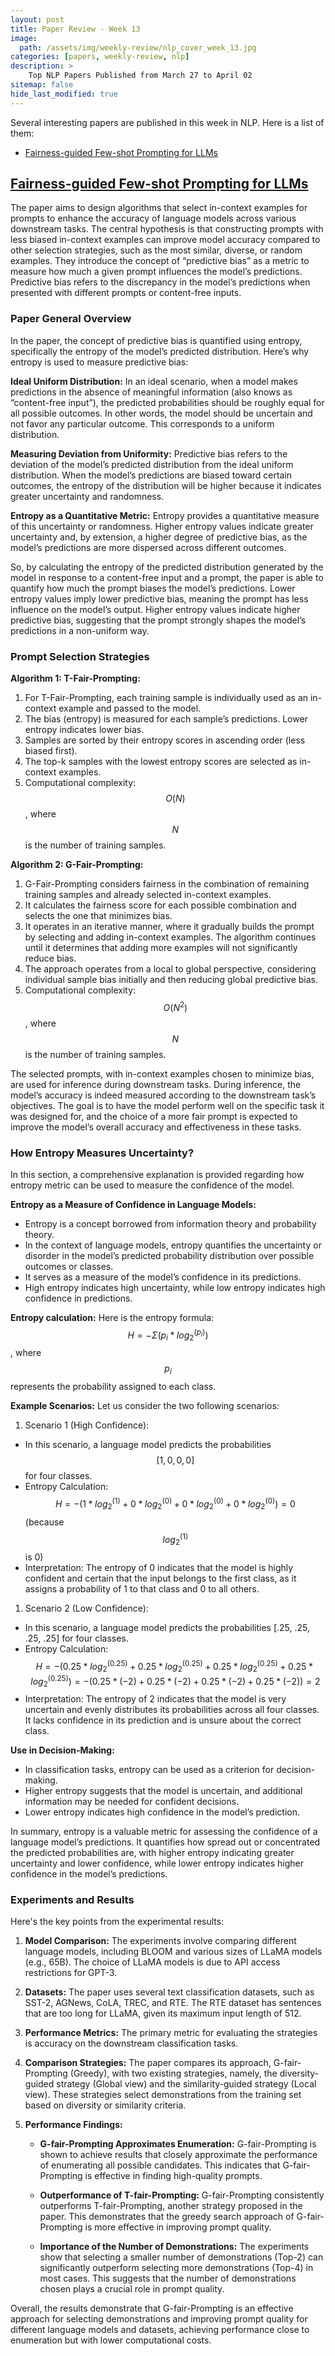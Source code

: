 ```yaml
---
layout: post
title: Paper Review - Week 13
image: 
  path: /assets/img/weekly-review/nlp_cover_week_13.jpg
categories: [papers, weekly-review, nlp]
description: >
    Top NLP Papers Published from March 27 to April 02 
sitemap: false
hide_last_modified: true
---
```



Several interesting papers are published in this week in NLP. Here is a list of them:
* [Fairness-guided Few-shot Prompting for LLMs][fairnessGuidedSum]

## [Fairness-guided Few-shot Prompting for LLMs][fairnessGuidedPaper]
The paper aims to design algorithms that select in-context examples for prompts to enhance the accuracy of language models across various downstream tasks. The central hypothesis is that constructing prompts with less biased in-context examples can improve model accuracy compared to other selection strategies, such as the most similar, diverse, or random examples. 
They introduce the concept of “predictive bias” as a metric to measure how much a given prompt influences the model’s predictions. Predictive bias refers to the discrepancy in the model’s predictions when presented with different prompts or content-free inputs.

### Paper General Overview
In the paper, the concept of predictive bias is quantified using entropy, specifically the entropy of the model’s predicted distribution. Here’s why entropy is used to measure predictive bias:

**Ideal Uniform Distribution:** In an ideal scenario, when a model makes predictions in the absence of meaningful information (also knows as “content-free input”), the predicted probabilities should be roughly equal for all possible outcomes. In other words, the model should be uncertain and not favor any particular outcome. This corresponds to a uniform distribution.

**Measuring Deviation from Uniformity:** Predictive bias refers to the deviation of the model’s predicted distribution from the ideal uniform distribution. When the model’s predictions are biased toward certain outcomes, the entropy of the distribution will be higher because it indicates greater uncertainty and randomness.

**Entropy as a Quantitative Metric:** Entropy provides a quantitative measure of this uncertainty or randomness. Higher entropy values indicate greater uncertainty and, by extension, a higher degree of predictive bias, as the model’s predictions are more dispersed across different outcomes.

So, by calculating the entropy of the predicted distribution generated by the model in response to a content-free input and a prompt, the paper is able to quantify how much the prompt biases the model’s predictions. Lower entropy values imply lower predictive bias, meaning the prompt has less influence on the model’s output. Higher entropy values indicate higher predictive bias, suggesting that the prompt strongly shapes the model’s predictions in a non-uniform way.

### Prompt Selection Strategies
**Algorithm 1: T-Fair-Prompting:**
1. For T-Fair-Prompting, each training sample is individually used as an in-context example and passed to the model.
2. The bias (entropy) is measured for each sample’s predictions. Lower entropy indicates lower bias.
3. Samples are sorted by their entropy scores in ascending order (less biased first).
4. The top-k samples with the lowest entropy scores are selected as in-context examples.
5. Computational complexity: $$O(N)$$, where $$N$$ is the number of training samples.

**Algorithm 2: G-Fair-Prompting:**
1. G-Fair-Prompting considers fairness in the combination of remaining training samples and already selected in-context examples.
2. It calculates the fairness score for each possible combination and selects the one that minimizes bias.
3. It operates in an iterative manner, where it gradually builds the prompt by selecting and adding in-context examples. The algorithm continues until it determines that adding more examples will not significantly reduce bias.
3. The approach operates from a local to global perspective, considering individual sample bias initially and then reducing global predictive bias.
4. Computational complexity: $$O(N^2)$$, where $$N$$ is the number of training samples.

The selected prompts, with in-context examples chosen to minimize bias, are used for inference during downstream tasks.
During inference, the model’s accuracy is indeed measured according to the downstream task’s objectives. The goal is to have the model perform well on the specific task it was designed for, and the choice of a more fair prompt is expected to improve the model’s overall accuracy and effectiveness in these tasks.

### How Entropy Measures Uncertainty?

In this section, a comprehensive explanation is provided regarding how entropy metric can be used to measure the confidence of the model.

**Entropy as a Measure of Confidence in Language Models:**
- Entropy is a concept borrowed from information theory and probability theory.
- In the context of language models, entropy quantifies the uncertainty or disorder in the model’s predicted probability distribution over possible outcomes or classes.
- It serves as a measure of the model’s confidence in its predictions.
- High entropy indicates high uncertainty, while low entropy indicates high confidence in predictions.

**Entropy calculation:** Here is the entropy formula: $$H = -\Sigma (p_i * log_2^{(p_i)})$$, where $$p_i$$ represents the probability assigned to each class.


**Example Scenarios:** Let us consider the two following scenarios:
1. Scenario 1 (High Confidence):
  - In this scenario, a language model predicts the probabilities $$[1, 0, 0, 0]$$ for four classes.
  - Entropy Calculation: $$H = -(1 * log_2^{(1)} + 0 * log_2^{(0)} + 0 * log_2^{(0)} + 0 * log_2^{(0)}) = 0$$ (because $$log_2^{(1)}$$ is 0)
  - Interpretation: The entropy of 0 indicates that the model is highly confident and certain that the input belongs to the first class, as it assigns a probability of 1 to that class and 0 to all others.

1. Scenario 2 (Low Confidence):
  - In this scenario, a language model predicts the probabilities [.25, .25, .25, .25] for four classes.
  - Entropy Calculation: $$H = -(0.25 * log_2^{(0.25)} + 0.25 * log_2^{(0.25)} + 0.25 * log_2^{(0.25)} + 0.25 * log_2^{(0.25)}) = - (0.25 * (-2) + 0.25 * (-2) + 0.25 * (-2) + 0.25 * (-2)) = 2$$
  - Interpretation: The entropy of 2 indicates that the model is very uncertain and evenly distributes its probabilities across all four classes. It lacks confidence in its prediction and is unsure about the correct class.

**Use in Decision-Making:**
- In classification tasks, entropy can be used as a criterion for decision-making.
- Higher entropy suggests that the model is uncertain, and additional information may be needed for confident decisions.
- Lower entropy indicates high confidence in the model’s prediction.

In summary, entropy is a valuable metric for assessing the confidence of a language model’s predictions. It quantifies how spread out or concentrated the predicted probabilities are, with higher entropy indicating greater uncertainty and lower confidence, while lower entropy indicates higher confidence in the model’s predictions.


### Experiments and Results

Here's the key points from the experimental results:

1. **Model Comparison:** The experiments involve comparing different language models, including BLOOM and various sizes of LLaMA models (e.g., 65B). The choice of LLaMA models is due to API access restrictions for GPT-3.

2. **Datasets:** The paper uses several text classification datasets, such as SST-2, AGNews, CoLA, TREC, and RTE. The RTE dataset has sentences that are too long for LLaMA, given its maximum input length of 512.

3. **Performance Metrics:** The primary metric for evaluating the strategies is accuracy on the downstream classification tasks.

4. **Comparison Strategies:** The paper compares its approach, G-fair-Prompting (Greedy), with two existing strategies, namely, the diversity-guided strategy (Global view) and the similarity-guided strategy (Local view). These strategies select demonstrations from the training set based on diversity or similarity criteria.

5. **Performance Findings:**
   - **G-fair-Prompting Approximates Enumeration:** G-fair-Prompting is shown to achieve results that closely approximate the performance of enumerating all possible candidates. This indicates that G-fair-Prompting is effective in finding high-quality prompts.
   
   - **Outperformance of T-fair-Prompting:** G-fair-Prompting consistently outperforms T-fair-Prompting, another strategy proposed in the paper. This demonstrates that the greedy search approach of G-fair-Prompting is more effective in improving prompt quality.
   
   - **Importance of the Number of Demonstrations:** The experiments show that selecting a smaller number of demonstrations (Top-2) can significantly outperform selecting more demonstrations (Top-4) in most cases. This suggests that the number of demonstrations chosen plays a crucial role in prompt quality.

Overall, the results demonstrate that G-fair-Prompting is an effective approach for selecting demonstrations and improving prompt quality for different language models and datasets, achieving performance close to enumeration but with lower computational costs.


[fairnessGuidedPaper]: https://arxiv.org/pdf/2303.13217.pdf
[fairnessGuidedSum]: /papers/weekly-review/nlp/2023-04-02-week-13/#fairness-guided-few-shot-prompting-for-llms